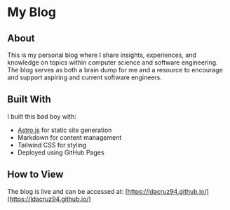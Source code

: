 # My Blog

## About

This is my personal blog where I share insights, experiences, and knowledge on topics within computer science and software engineering. The blog serves as both a brain dump for me and a resource to encourage and support aspiring and current software engineers.

## Built With

I built this bad boy with:

- [Astro.js](https://astro.build/) for static site generation
- Markdown for content management
- Tailwind CSS for styling
- Deployed using GitHub Pages

## How to View
The blog is live and can be accessed at: [https://ldacruz94.github.io/](https://ldacruz94.github.io/)
